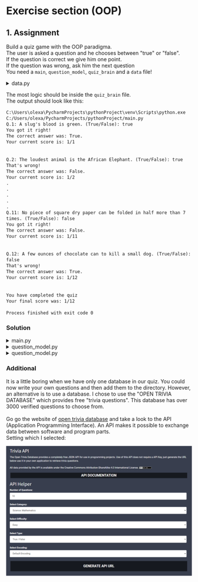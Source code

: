 # Exercise section (OOP)

## 1. Assignment

Build a quiz game with the OOP paradigma.<br>
The user is asked a question and he chooses between "true" or "false".<br>
If the question is correct we give him one point.<br>
If the question was wrong, ask him the next question<br>
You need a `main`, `question_model`, `quiz_brain` and a `data` file!<br>

<details>
 <summary>data.py</summary>
```python
question_data = [
{"text": "A slug's blood is green.", "answer": "True"},
{"text": "The loudest animal is the African Elephant.", "answer": "False"},
{"text": "Approximately one quarter of human bones are in the feet.", "answer": "True"},
{"text": "The total surface area of a human lungs is the size of a football pitch.", "answer": "True"},
{"text": "In West Virginia, USA, if you accidentally hit an animal with your car, you are free to take it home to eat.", "answer": "True"},
{"text": "In London, UK, if you happen to die in the House of Parliament, you are entitled to a state funeral.", "answer": "False"},
{"text": "It is illegal to pee in the Ocean in Portugal.", "answer": "True"},
{"text": "You can lead a cow down stairs but not up stairs.", "answer": "False"},
{"text": "Google was originally called 'Backrub'.", "answer": "True"},
{"text": "Buzz Aldrin's mother's maiden name was 'Moon'.", "answer": "True"},
{"text": "No piece of square dry paper can be folded in half more than 7 times.", "answer": "False"},
{"text": "A few ounces of chocolate can to kill a small dog.", "answer": "True"}
]  
```
</details>

The most logic should be inside the `quiz_brain` file.<br>
The output should look like this:
```
C:\Users\olexa\PycharmProjects\pythonProject\venv\Scripts\python.exe C:/Users/olexa/PycharmProjects/pythonProject/main.py
Q.1: A slug's blood is green. (True/False): true
You got it right!
The correct answer was: True.
Your current score is: 1/1


Q.2: The loudest animal is the African Elephant. (True/False): true
That's wrong!
The correct answer was: False.
Your current score is: 1/2
.
.
.
.
.
Q.11: No piece of square dry paper can be folded in half more than 7 times. (True/False): false
You got it right!
The correct answer was: False.
Your current score is: 1/11


Q.12: A few ounces of chocolate can to kill a small dog. (True/False): false
That's wrong!
The correct answer was: True.
Your current score is: 1/12


You have completed the quiz
Your final score was: 1/12

Process finished with exit code 0
```

### Solution

<details>
 <summary>main.py</summary>
 
```python
from question_model import Question
from data import question_data
from quiz_brain import QuizBrain

# 2. In this list we will save objects from the class "Question"
question_bank = []
# 2. Write a "for" loop to iterate over the "question_data".
for question in question_data:
    # 3. Create a "Question" object from each entry in "question_data"
    question_text = question["text"]
    question_answer = question["answer"]
    # 3. Now we create the object
    new_question = Question(question_text, question_answer)
    # 4. Append each "Question" object to the "question_bank"
    question_bank.append(new_question)

quiz = QuizBrain(question_bank)

# 11. Use a while loop to show the next question until the end
while quiz.still_has_questions():
    quiz.next_question()
# 16. Tell the user at the end that he completed the quiz and display the final score
print("You have completed the quiz")
print(f"Your final score was: {quiz.score}/{quiz.question_number}")
```
 
</details>


<details>
 <summary>question_model.py</summary>
 
```python
# 1. Create a "Question" class with an constructor with two attributes "text" and "answer"
class Question:
    def __init__(self, q_text, q_answer):
        self.text = q_text
        self.answer = q_answer
 
```
 
</details>


<details>
 <summary>question_model.py</summary>
 
```python
# 5. Use the "quiz_brain" file to asking the questions, checking of the answer was correct
#    and checking if it's the end of the quiz
# 6. Create a class "QuizBrain"
class QuizBrain:
    # 6. Write a constructor which initialise the question_number to 0 and
    # the question_list to an input
    def __init__(self, q_list):
        self.question_number = 0
        self.question_list = q_list
        # 14. Keep track of the user's score, add for this a new attribute "score"
        self.score = 0

    # 7. Create a method "next_question" inside the "QuizBrain" class.
    def next_question(self):
        # 7. The first question from the list begins at 0
        current_question = self.question_list[self.question_number]
        # 8. Rise the "question_number" by one each time if "next_question" is used
        self.question_number += 1
        # 7. Use the "input" function to show the user the question text and as for the user's answer.
        user_answer = input(f"Q.{self.question_number}: {current_question.text} (True/False): ")
        # 13. Inside "next_question" use "check_answer"
        self.check_answer(user_answer, current_question.answer)

    # 9. Create a new method inside the "quiz_brain" file called "still_has_questions".
    def still_has_questions(self):
        # 10. Return a boolean depending on the value of "question_number"
        if self.question_number < len(self.question_list):
            return True
        else:
            return False

    # 12. Create a new method called "check_answer" inside the "quiz_brain" file
    def check_answer(self, user_answer, correct_answer):
        # 12 It will check and display whether answer is correct or not
        if user_answer.lower() == correct_answer.lower():
            # 14. Keep track of the user's score, add for this a new attribute "score"
            self.score = 1
            print("You got it right!")
        else:
            print("That's wrong!")
        # 15. Tell the user after each question the correct answer and the current score
        print(f"The correct answer was: {correct_answer}.")
        print(f"Your current score is: {self.score}/{self.question_number}")
        print("\n")


```
 
</details>
         
### Additional

It is a little boring when we have only one database in our quiz. You could now write your own questions and then add them to the directory. However, an alternative is to use a database. I chose to use the "OPEN TRIVIA DATABASE" which provides free "trivia questions". This database has over 3000 verified questions to choose from.
<br>
<br>
Go go the website of [open trivia database](https://opentdb.com/) and take a look to the API (Application Programming Interface). An API makes it possible to exchange data between software and program parts.
<br>
Setting which I selected:
         
<p align="center">
<img src="https://github.com/Olexandr-Andriyenko/Python-learning-path/blob/main/illustrations/img36.PNG" width="700">
<p> 
